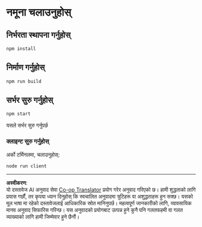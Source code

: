 <!--
CO_OP_TRANSLATOR_METADATA:
{
  "original_hash": "67cc24a3a2d1cdd7d395ed5e67be8557",
  "translation_date": "2025-10-07T01:34:28+00:00",
  "source_file": "03-GettingStarted/11-simple-auth/code/basic/typescript/README.md",
  "language_code": "ne"
}
-->
# नमूना चलाउनुहोस्

## निर्भरता स्थापना गर्नुहोस्

```bash
npm install
```

## निर्माण गर्नुहोस्

```bash
npm run build
```

## सर्भर सुरु गर्नुहोस्

```bash
npm start
```

यसले सर्भर सुरु गर्नुपर्छ

### क्लाइन्ट सुरु गर्नुहोस्

अर्को टर्मिनलमा, चलाउनुहोस्:

```bash
node run client
```

---

**अस्वीकरण**:  
यो दस्तावेज AI अनुवाद सेवा [Co-op Translator](https://github.com/Azure/co-op-translator) प्रयोग गरेर अनुवाद गरिएको छ। हामी शुद्धताको लागि प्रयास गर्छौं, तर कृपया ध्यान दिनुहोस् कि स्वचालित अनुवादमा त्रुटिहरू वा अशुद्धताहरू हुन सक्छ। यसको मूल भाषा मा रहेको दस्तावेजलाई आधिकारिक स्रोत मानिनुपर्छ। महत्वपूर्ण जानकारीको लागि, व्यावसायिक मानव अनुवाद सिफारिस गरिन्छ। यस अनुवादको प्रयोगबाट उत्पन्न हुने कुनै पनि गलतफहमी वा गलत व्याख्याको लागि हामी जिम्मेवार हुने छैनौं।